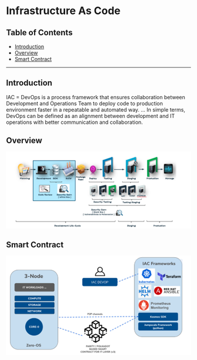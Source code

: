 <h1> Infrastructure As Code </h1>

<h2>Table of Contents</h2>

- [Introduction](#introduction)
- [Overview](#overview)
- [Smart Contract](#smart-contract)

***

## Introduction

IAC = DevOps is a process framework that ensures collaboration between Development and Operations Team to deploy code to production environment faster in a repeatable and automated way. ... In simple terms, DevOps can be defined as an alignment between development and IT operations with better communication and collaboration.

## Overview

![](img/iac_overview.jpg)

## Smart Contract

![](img/smartcontract_iac.jpg)